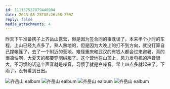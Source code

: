 ```yaml
---
id: 111137527879448904
date: 2023-08-25T08:26:08.209Z
reply: false
media_attachments: 4
---
```


昨天下午准备携子上齐岳山露营，但是因为签合同的事耽误了。本来半个小时的车程，上山已经九点多了。熟人熟地的，但是因为大晚上的打不到方向，就没打算自己撑帐篷了，去了一个附近的营地。难怪重庆和武汉的有钱人都会过来避暑，真的很凉快啊，大夏天的都要穿羽绒服了。这个营地在山顶上，风力发电机的声音很大，不习惯的话这个声音就是噪音，习惯了就是白噪音。早上四点多就起来了，下雨了，没有看到日出。

![齐岳山
ealbum](https://files.e5n.cc/media_attachments/files/111/219/199/185/841/947/original/024aa10d1e6e210b.webp)
![齐岳山
ealbum](https://files.e5n.cc/media_attachments/files/111/219/199/540/325/122/original/1370a865d4cb47be.webp)
![齐岳山
ealbum](https://files.e5n.cc/media_attachments/files/111/219/200/233/448/072/original/5436c0a4ef7bf33b.webp)
![齐岳山
ealbum](https://files.e5n.cc/media_attachments/files/111/219/202/093/628/810/original/e275a6158513d8cb.webp)
